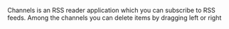 Channels is an RSS reader application which you can subscribe to RSS feeds. 
Among the channels you can delete items by dragging left or right
    
